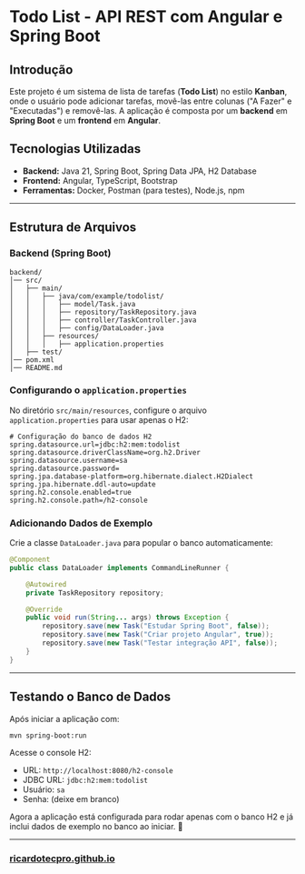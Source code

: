 # Todo List - API REST com Angular e Spring Boot

## Introdução

Este projeto é um sistema de lista de tarefas (**Todo List**) no estilo **Kanban**, onde o usuário pode adicionar tarefas, movê-las entre colunas ("A Fazer" e "Executadas") e removê-las. A aplicação é composta por um **backend** em **Spring Boot** e um **frontend** em **Angular**.

## Tecnologias Utilizadas

- **Backend:** Java 21, Spring Boot, Spring Data JPA, H2 Database
- **Frontend:** Angular, TypeScript, Bootstrap
- **Ferramentas:** Docker, Postman (para testes), Node.js, npm

---

## Estrutura de Arquivos

### Backend (Spring Boot)

```
backend/
│── src/
│   ├── main/
│   │   ├── java/com/example/todolist/
│   │   │   ├── model/Task.java
│   │   │   ├── repository/TaskRepository.java
│   │   │   ├── controller/TaskController.java
│   │   │   ├── config/DataLoader.java
│   │   ├── resources/
│   │   │   ├── application.properties
│   ├── test/
│── pom.xml
│── README.md
```

### Configurando o `application.properties`

No diretório `src/main/resources`, configure o arquivo `application.properties` para usar apenas o H2:

```properties
# Configuração do banco de dados H2
spring.datasource.url=jdbc:h2:mem:todolist
spring.datasource.driverClassName=org.h2.Driver
spring.datasource.username=sa
spring.datasource.password=
spring.jpa.database-platform=org.hibernate.dialect.H2Dialect
spring.jpa.hibernate.ddl-auto=update
spring.h2.console.enabled=true
spring.h2.console.path=/h2-console
```

### Adicionando Dados de Exemplo

Crie a classe `DataLoader.java` para popular o banco automaticamente:

```java
@Component
public class DataLoader implements CommandLineRunner {

    @Autowired
    private TaskRepository repository;

    @Override
    public void run(String... args) throws Exception {
        repository.save(new Task("Estudar Spring Boot", false));
        repository.save(new Task("Criar projeto Angular", true));
        repository.save(new Task("Testar integração API", false));
    }
}
```

---

## Testando o Banco de Dados

Após iniciar a aplicação com:

```sh
mvn spring-boot:run
```

Acesse o console H2:

- URL: `http://localhost:8080/h2-console`
- JDBC URL: `jdbc:h2:mem:todolist`
- Usuário: `sa`
- Senha: (deixe em branco)

Agora a aplicação está configurada para rodar apenas com o banco H2 e já inclui dados de exemplo no banco ao iniciar. 🚀


---

### [ricardotecpro.github.io](https://ricardotecpro.github.io/)

